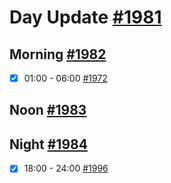 # Day Update [#1981](https://github.com/sentrei/sentrei/issues/1981)

## Morning [#1982](https://github.com/sentrei/sentrei/issues/1982)

- [x] 01:00 - 06:00 [#1972](https://github.com/sentrei/sentrei/issues/1972)

## Noon [#1983](https://github.com/sentrei/sentrei/issues/1983)

## Night [#1984](https://github.com/sentrei/sentrei/issues/1984)

- [x] 18:00 - 24:00 [#1996](https://github.com/sentrei/sentrei/issues/1996)
